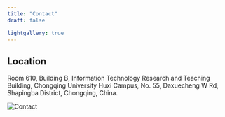 ```yaml
---
title: "Contact"
draft: false

lightgallery: true
---
```


## Location
Room 610, Building B, Information Technology Research and Teaching Building, Chongqing University Huxi Campus, No. 55, Daxuecheng W Rd, Shapingba District, Chongqing, China.

![Contact](/contact/map_new.jpg)